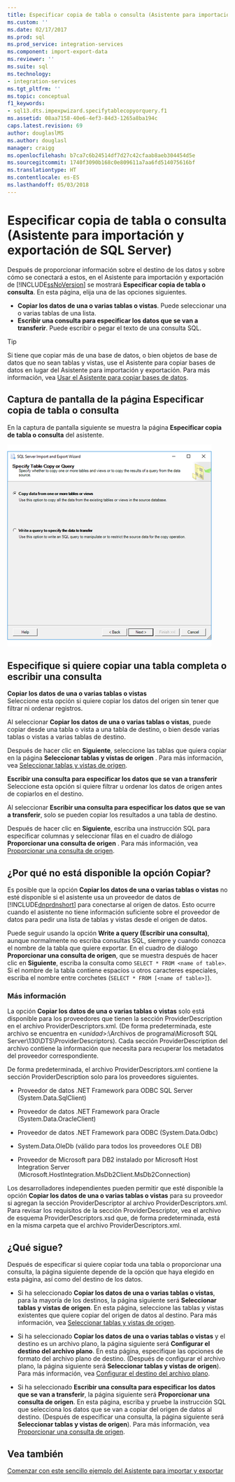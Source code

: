 ```yaml
---
title: Especificar copia de tabla o consulta (Asistente para importación y exportación de SQL Server) | Microsoft Docs
ms.custom: ''
ms.date: 02/17/2017
ms.prod: sql
ms.prod_service: integration-services
ms.component: import-export-data
ms.reviewer: ''
ms.suite: sql
ms.technology:
- integration-services
ms.tgt_pltfrm: ''
ms.topic: conceptual
f1_keywords:
- sql13.dts.impexpwizard.specifytablecopyorquery.f1
ms.assetid: 08aa7158-40e6-4ef3-84d3-1265a8ba194c
caps.latest.revision: 69
author: douglaslMS
ms.author: douglasl
manager: craigg
ms.openlocfilehash: b7ca7c6b24514df7d27c42cfaab8aeb304454d5e
ms.sourcegitcommit: 1740f3090b168c0e809611a7aa6fd514075616bf
ms.translationtype: HT
ms.contentlocale: es-ES
ms.lasthandoff: 05/03/2018
---
```

# <a name="specify-table-copy-or-query-sql-server-import-and-export-wizard"></a>Especificar copia de tabla o consulta (Asistente para importación y exportación de SQL Server)
  Después de proporcionar información sobre el destino de los datos y sobre cómo se conectará a estos, en el Asistente para importación y exportación de [!INCLUDE[ssNoVersion](../../includes/ssnoversion-md.md)] se mostrará **Especificar copia de tabla o consulta**. En esta página, elija una de las opciones siguientes.
-   **Copiar los datos de una o varias tablas o vistas**. Puede seleccionar una o varias tablas de una lista.
-   **Escribir una consulta para especificar los datos que se van a transferir**. Puede escribir o pegar el texto de una consulta SQL.
    
> [!TIP]
> Si tiene que copiar más de una base de datos, o bien objetos de base de datos que no sean tablas y vistas, use el Asistente para copiar bases de datos en lugar del Asistente para importación y exportación. Para más información, vea [Usar el Asistente para copiar bases de datos](../../relational-databases/databases/use-the-copy-database-wizard.md).     
 
## <a name="screen-shot-of-the-specify-table-copy-or-query-page"></a>Captura de pantalla de la página Especificar copia de tabla o consulta    
 En la captura de pantalla siguiente se muestra la página **Especificar copia de tabla o consulta** del asistente.    
    
 ![Página Especificar copia de tabla o consulta del Asistente para importación y exportación](../../integration-services/import-export-data/media/table-copy-or-query.png "Página Especificar copia de tabla o consulta del Asistente para importación y exportación")    
    
## <a name="specify-whether-to-copy-an-entire-table-or-write-a-query"></a>Especifique si quiere copiar una tabla completa o escribir una consulta 
 **Copiar los datos de una o varias tablas o vistas**    
 Seleccione esta opción si quiere copiar los datos del origen sin tener que filtrar ni ordenar registros.   

Al seleccionar **Copiar los datos de una o varias tablas o vistas**, puede copiar desde una tabla o vista a una tabla de destino, o bien desde varias tablas o vistas a varias tablas de destino.

 Después de hacer clic en **Siguiente**, seleccione las tablas que quiera copiar en la página **Seleccionar tablas y vistas de origen** . Para más información, vea [Seleccionar tablas y vistas de origen](../../integration-services/import-export-data/select-source-tables-and-views-sql-server-import-and-export-wizard.md).   
    
 **Escribir una consulta para especificar los datos que se van a transferir**    
 Seleccione esta opción si quiere filtrar u ordenar los datos de origen antes de copiarlos en el destino.    
    
Al seleccionar **Escribir una consulta para especificar los datos que se van a transferir**, solo se pueden copiar los resultados a una tabla de destino.  

Después de hacer clic en **Siguiente**, escriba una instrucción SQL para especificar columnas y seleccionar filas en el cuadro de diálogo **Proporcionar una consulta de origen** . Para más información, vea [Proporcionar una consulta de origen](../../integration-services/import-export-data/provide-a-source-query-sql-server-import-and-export-wizard.md).   
    
## <a name="why-isnt-the-copy-option-available"></a>¿Por qué no está disponible la opción Copiar?    
 Es posible que la opción **Copiar los datos de una o varias tablas o vistas** no esté disponible si el asistente usa un proveedor de datos de [!INCLUDE[dnprdnshort](../../includes/dnprdnshort-md.md)] para conectarse al origen de datos. Esto ocurre cuando el asistente no tiene información suficiente sobre el proveedor de datos para pedir una lista de tablas y vistas desde el origen de datos. 
 
Puede seguir usando la opción **Write a query (Escribir una consulta)**, aunque normalmente no escriba consultas SQL, siempre y cuando conozca el nombre de la tabla que quiere exportar. En el cuadro de diálogo **Proporcionar una consulta de origen**, que se muestra después de hacer clic en **Siguiente**, escriba la consulta como `SELECT * FROM <name of table>`. Si el nombre de la tabla contiene espacios u otros caracteres especiales, escriba el nombre entre corchetes (`SELECT * FROM [<name of table>]`).

### <a name="more-info"></a>Más información
 La opción **Copiar los datos de una o varias tablas o vistas** solo está disponible para los proveedores que tienen la sección ProviderDescription en el archivo ProviderDescriptors.xml. (De forma predeterminada, este archivo se encuentra en \<*unidad*>:\Archivos de programa\Microsoft SQL Server\130\DTS\ProviderDescriptors). Cada sección ProviderDescription del archivo contiene la información que necesita para recuperar los metadatos del proveedor correspondiente.    
    
 De forma predeterminada, el archivo ProviderDescriptors.xml contiene la sección ProviderDescription solo para los proveedores siguientes.    
    
-   Proveedor de datos .NET Framework para ODBC SQL Server (System.Data.SqlClient)    
    
-   Proveedor de datos .NET Framework para Oracle (System.Data.OracleClient)    
    
-   Proveedor de datos .NET Framework para ODBC (System.Data.Odbc)    
    
-    System.Data.OleDb (válido para todos los proveedores OLE DB)    
    
-   Proveedor de Microsoft para DB2 instalado por Microsoft Host Integration Server (Microsoft.HostIntegration.MsDb2Client.MsDb2Connection)    
    
 Los desarrolladores independientes pueden permitir que esté disponible la opción **Copiar los datos de una o varias tablas o vistas** para su proveedor si agregan la sección ProviderDescriptor al archivo ProviderDescriptors.xml. Para revisar los requisitos de la sección ProviderDescriptor, vea el archivo de esquema ProviderDescriptors.xsd que, de forma predeterminada, está en la misma carpeta que el archivo ProviderDescriptors.xml.    
    
## <a name="whats-next"></a>¿Qué sigue?    
 Después de especificar si quiere copiar toda una tabla o proporcionar una consulta, la página siguiente depende de la opción que haya elegido en esta página, así como del destino de los datos.    
    
-   Si ha seleccionado **Copiar los datos de una o varias tablas o vistas**, para la mayoría de los destinos, la página siguiente será **Seleccionar tablas y vistas de origen**. En esta página, seleccione las tablas y vistas existentes que quiere copiar del origen de datos al destino. Para más información, vea [Seleccionar tablas y vistas de origen](../../integration-services/import-export-data/select-source-tables-and-views-sql-server-import-and-export-wizard.md).    
    
-   Si ha seleccionado **Copiar los datos de una o varias tablas o vistas** y el destino es un archivo plano, la página siguiente será **Configurar el destino del archivo plano**. En esta página, especifique las opciones de formato del archivo plano de destino. (Después de configurar el archivo plano, la página siguiente será **Seleccionar tablas y vistas de origen**). Para más información, vea [Configurar el destino del archivo plano](../../integration-services/import-export-data/configure-flat-file-destination-sql-server-import-and-export-wizard.md).    
    
-   Si ha seleccionado **Escribir una consulta para especificar los datos que se van a transferir**, la página siguiente será **Proporcionar una consulta de origen**. En esta página, escriba y pruebe la instrucción SQL que selecciona los datos que se van a copiar del origen de datos al destino. (Después de especificar una consulta, la página siguiente será **Seleccionar tablas y vistas de origen**). Para más información, vea [Proporcionar una consulta de origen](../../integration-services/import-export-data/provide-a-source-query-sql-server-import-and-export-wizard.md).

## <a name="see-also"></a>Vea también
[Comenzar con este sencillo ejemplo del Asistente para importar y exportar](../../integration-services/import-export-data/get-started-with-this-simple-example-of-the-import-and-export-wizard.md)


